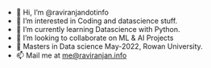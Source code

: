 - 👋 Hi, I’m @raviranjandotinfo
- 👀 I’m interested in Coding and datascience stuff.
- 🌱 I’m currently learning Datascience with Python.
- 💞️ I’m looking to collaborate on ML & AI Projects
- :school: Masters in Data science May-2022, Rowan University.
- 📫 Mail me at me@raviranjan.info


<!---
raviranjandotinfo/raviranjandotinfo is a ✨ special ✨ repository because its `README.md` (this file) appears on your GitHub profile.
You can click the Preview link to take a look at your changes.
--->

